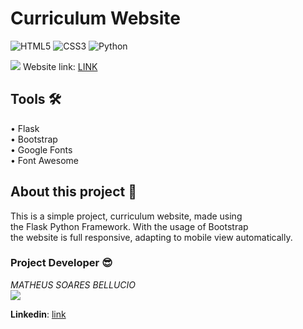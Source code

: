 # Curriculum Website

![HTML5](https://img.shields.io/badge/html5-%23E34F26.svg?style=for-the-badge&logo=html5&logoColor=white)
![CSS3](https://img.shields.io/badge/css3-%231572B6.svg?style=for-the-badge&logo=css3&logoColor=white)
![Python](https://img.shields.io/badge/python-3670A0?style=for-the-badge&logo=python&logoColor=ffdd54)

<img src="https://cdn.discordapp.com/attachments/964542870545637399/1047143606739288134/image.png"> 
Website link: <a href="https://mbellucio-website.herokuapp.com/">LINK</a>

## Tools 🛠

• Flask<br>
• Bootstrap<br>
• Google Fonts<br>
• Font Awesome<br>

## About this project 📌

This is a simple project, curriculum website, made using<br>
the Flask Python Framework. With the usage of Bootstrap<br>
the website is full responsive, adapting to mobile view automatically.<br>

### Project Developer 😎
*MATHEUS SOARES BELLUCIO*<br>
<img src="https://media-exp1.licdn.com/dms/image/C4E03AQEZvbOm9c4eEA/profile-displayphoto-shrink_200_200/0/1655852066200?e=1674691200&v=beta&t=Xvds-QwIjiRGcogvFI5fg0P9YCsCHfqIoeY7rZiUge8">

**Linkedin**:
<a href="https://www.linkedin.com/in/matheus-bellucio-195036243/">link</a>
   
